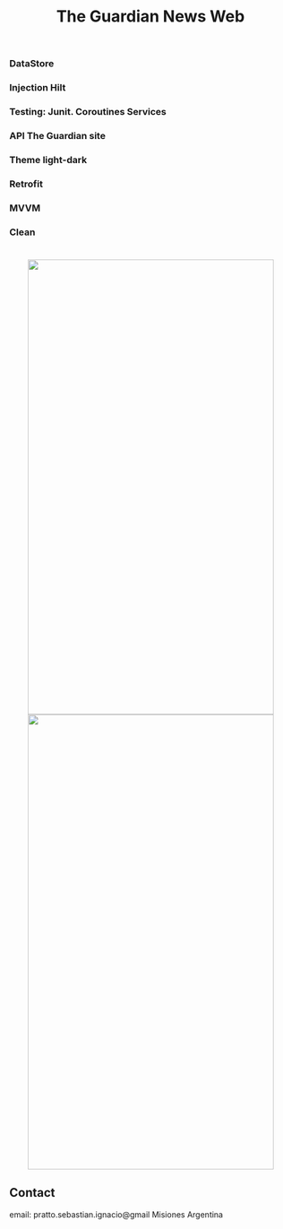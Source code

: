<h1 align="center">
The Guardian News Web
<br>
<br>
</h1>

### DataStore
### Injection Hilt
### Testing: Junit. Coroutines Services
### API The Guardian site
### Theme light-dark
### Retrofit
### MVVM
### Clean

<h1 align="center">
    <img src="https://github.com/sebapratto/app-news/blob/master/imageAssets/screen-w.jpg" width=439 height=812/>
    <br>
    <img src="https://github.com/sebapratto/app-news/blob/master/imageAssets/screen-b.jpg" width=439 height=812/>
</h1>

## Contact
email: pratto.sebastian.ignacio@gmail
Misiones Argentina
